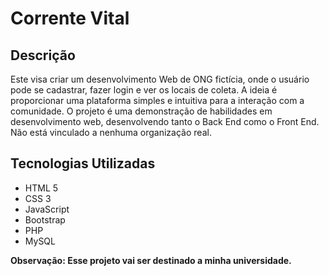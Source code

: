 # Corrente Vital

## Descrição

Este visa criar um desenvolvimento Web de ONG fictícia, onde o usuário pode se cadastrar, fazer login e ver os locais de coleta. A ideia é proporcionar uma plataforma simples e intuitiva para a interação com a comunidade.
O projeto é uma demonstração de habilidades em desenvolvimento web, desenvolvendo tanto o Back End como o Front End. 
Não está vinculado a nenhuma organização real.

## Tecnologias Utilizadas

- HTML 5
- CSS 3
- JavaScript
- Bootstrap
- PHP
- MySQL

**Observação: Esse projeto vai ser destinado a minha universidade.**
